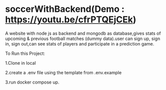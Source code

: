# soccerWithBackend(Demo : https://youtu.be/cfrPTQEjCEk)
A website with node js as backend and mongodb as database,gives stats of upcoming & previous football matches (dummy data).user can sign up, sign in, sign out,can see stats of players and participate in a prediction game.

To Run this Project:

1.Clone in local

2.create a .env file using the template from .env.example

3.run docker compose up.
